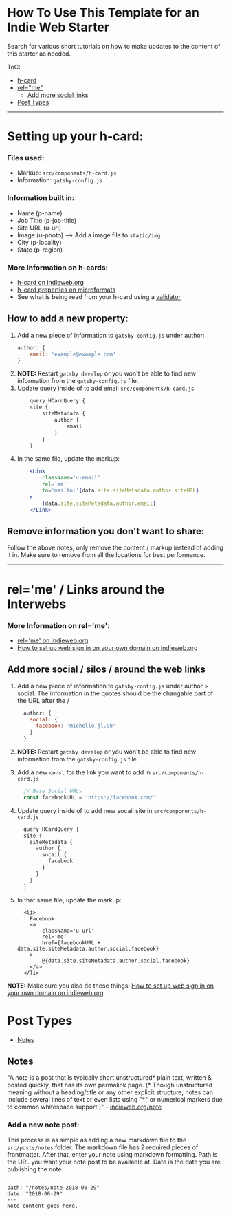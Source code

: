 # How To Use This Template for an Indie Web Starter

Search for various short tutorials on how to make updates to the content of this starter as needed.

ToC:
- [h-card](#h-card)
- [rel="me"](#rel-me)
    - [Add more social links](#add-social)
- [Post Types](#post-types)

_____

# <a name="h-card"></a>Setting up your h-card:
### Files used:
- Markup: ```src/components/h-card.js```
- Information: ```gatsby-config.js```

### Information built in:
- Name (p-name)
- Job Title (p-job-title)
- Site URL (u-url)
- Image (u-photo) --> Add a image file to ```static/img```
- City (p-locality)
- State (p-region)

### More Information on h-cards:
- [h-card on indieweb.org](https://indieweb.org/h-card)
- [h-card properties on microformats](http://microformats.org/wiki/h-card#Properties)
- See what is being read from your h-card using a [validator](https://indieweb.org/h-card#Validators)

## How to add a new property:
1. Add a new piece of information to ```gatsby-config.js``` under author:
    ```js
    author: {
        email: 'example@example.com'
    }    
    ```
1. **NOTE:** Restart ```gatsby develop``` or you won't be able to find new information from the ```gatsby-config.js``` file.
1. Update query inside of to add email ```src/components/h-card.js```
    ```jsx
        query HCardQuery {
        site {
            siteMetadata {
                author {
                    email
                }
            }
        }
    ```
1. In the same file, update the markup:
    ```jsx
        <Link 
            className='u-email' 
            rel='me'
            to='mailto:'{data.site.siteMetadata.author.siteURL}
        >
            {data.site.siteMetadata.author.email}
        </Link>
    ```

## Remove information you don't want to share:
Follow the above notes, only remove the content / markup instead of adding it in. Make sure to remove from all the locations for best performance. 

_____

# <a name="rel-me"></a>rel='me' / Links around the Interwebs

### More Information on rel='me':
- [rel='me' on indieweb.org](https://indieweb.org/rel-me)
- [How to set up web sign in on your own domain on indieweb.org](https://indieweb.org/How_to_set_up_web_sign-in_on_your_own_domain)

## <a name="add-social"></a>Add more social / silos / around the web links
1. Add a new piece of information to ```gatsby-config.js``` under author > social. The information in the quotes should be the changable part of the URL after the /
    ```js
      author: {
        social: {
          facebook: 'michelle.jl.98'
        }
      }    
    ```
    
1. **NOTE:** Restart ```gatsby develop``` or you won't be able to find new information from the ```gatsby-config.js``` file.
1. Add a new ```const``` for the link you want to add in ```src/components/h-card.js```
    ```js
      // Base Social URLs
      const facebookURL = 'https://facebook.com/'
    ```
1. Update query inside of to add new socail site in ```src/components/h-card.js```
    ```jsx
      query HCardQuery {
      site {
        siteMetadata {
          author {
            socail {
              facebook
            }
          }
        }
      }
    ```
1. In that same file, update the markup:
    ```
      <li>
        Facebook: 
        <a
            className='u-url'
            rel='me'
            href={facebookURL + data.site.siteMetadata.author.social.facebook}
        >
            @{data.site.siteMetadata.author.social.facebook}
        </a>
      </li>
    ```
**NOTE:** Make sure you also do these things: [How to set up web sign in on your own domain on indieweb.org](https://indieweb.org/How_to_set_up_web_sign-in_on_your_own_domain)

# <a name="post-types"></a>Post Types
- [Notes](#post-type-note)

## <a name="post-type-note"></a>Notes
"A note is a post that is typically short unstructured* plain text, written & posted quickly, that has its own permalink page.  (* Though unstructured meaning without a heading/title or any other explicit structure, notes can include several lines of text or even lists using "*" or numerical markers due to common whitespace support.)" - [indieweb.org/note](https://indieweb.org/note)

### Add a new note post: 
This process is as simple as adding a new markdown file to the ```src/posts/notes``` folder. The markdown file has 2 required pieces of frontmatter. After that, enter your note using markdown formatting. Path is the URL you want your note post to be available at. Date is the date you are publishing the note.
```
---
path: "/notes/note-2018-06-29"
date: "2018-06-29"
---
Note content goes here. 
```
